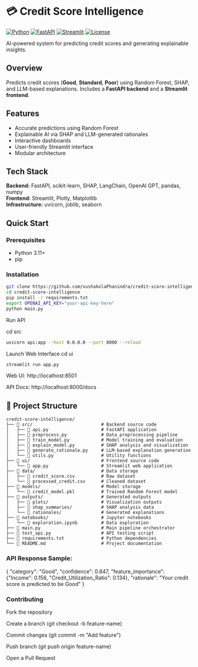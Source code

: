 # 💳 Credit Score Intelligence

[![Python](https://img.shields.io/badge/Python-3.11+-blue.svg)](https://python.org)
[![FastAPI](https://img.shields.io/badge/FastAPI-0.120.0-green.svg)](https://fastapi.tiangolo.com)
[![Streamlit](https://img.shields.io/badge/Streamlit-1.50.0-red.svg)](https://streamlit.io)
[![License](https://img.shields.io/badge/License-MIT-yellow.svg)](LICENSE)

AI-powered system for predicting credit scores and generating explainable insights.

## Overview

Predicts credit scores (**Good**, **Standard**, **Poor**) using Random Forest, SHAP, and LLM-based explanations. Includes a **FastAPI backend** and a **Streamlit frontend**.

## Features

- Accurate predictions using Random Forest  
- Explainable AI via SHAP and LLM-generated rationales  
- Interactive dashboards  
- User-friendly Streamlit interface  
- Modular architecture  

## Tech Stack

**Backend:** FastAPI, scikit-learn, SHAP, LangChain, OpenAI GPT, pandas, numpy  
**Frontend:** Streamlit, Plotly, Matplotlib  
**Infrastructure:** uvicorn, joblib, seaborn  

## Quick Start

### Prerequisites
- Python 3.11+  
- pip  

### Installation

```bash
git clone https://github.com/vushakolaPhanindra/credit-score-intelligence.git
cd credit-score-intelligence
pip install -r requirements.txt
export OPENAI_API_KEY="your-api-key-here"
python main.py
```
Run API

cd src
```bash
uvicorn api:app --host 0.0.0.0 --port 8000 --reload
```
Launch Web Interface
cd ui
```bash
streamlit run app.py
```

Web UI: http://localhost:8501

API Docs: http://localhost:8000/docs

## 📁 Project Structure

```
credit-score-intelligence/
├── 📁 src/                          # Backend source code
│   ├── 📄 api.py                    # FastAPI application
│   ├── 📄 preprocess.py             # Data preprocessing pipeline
│   ├── 📄 train_model.py            # Model training and evaluation
│   ├── 📄 explain_model.py          # SHAP analysis and visualization
│   ├── 📄 generate_rationale.py     # LLM-based explanation generation
│   └── 📄 utils.py                  # Utility functions
├── 📁 ui/                           # Frontend source code
│   └── 📄 app.py                    # Streamlit web application
├── 📁 data/                         # Data storage
│   ├── 📄 credit_score.csv          # Raw dataset
│   └── 📄 processed_credit.csv      # Cleaned dataset
├── 📁 models/                       # Model storage
│   └── 📄 credit_model.pkl          # Trained Random Forest model
├── 📁 outputs/                      # Generated outputs
│   ├── 📁 plots/                    # Visualization outputs
│   ├── 📁 shap_summaries/           # SHAP analysis data
│   └── 📁 rationales/               # Generated explanations
├── 📁 notebooks/                    # Jupyter notebooks
│   └── 📄 exploration.ipynb         # Data exploration
├── 📄 main.py                       # Main pipeline orchestrator
├── 📄 test_api.py                   # API testing script
├── 📄 requirements.txt              # Python dependencies
└── 📄 README.md                     # Project documentation
```
### API Response Sample:

{
  "category": "Good",
  "confidence": 0.847,
  "feature_importance": {"Income": 0.156, "Credit_Utilization_Ratio": 0.134},
  "rationale": "Your credit score is predicted to be Good"
}

### Contributing

Fork the repository

Create a branch (git checkout -b feature-name)

Commit changes (git commit -m "Add feature")

Push branch (git push origin feature-name)

Open a Pull Request
